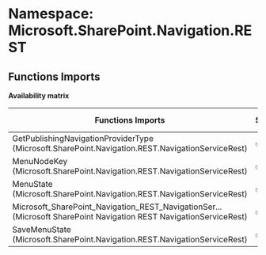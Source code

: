 # Namespace: Microsoft.SharePoint.Navigation.REST

## Functions Imports

**Availability matrix**

Functions Imports | SPO | SP 2019 | SP 2016 | SP 2013
----------|-----|---------|---------|--------
GetPublishingNavigationProviderType (Microsoft.SharePoint.Navigation.REST.NavigationServiceRest) | ✅ | ✅ | ❌ | ❌
MenuNodeKey (Microsoft.SharePoint.Navigation.REST.NavigationServiceRest) | ✅ | ✅ | ✅ | ✅
MenuState (Microsoft.SharePoint.Navigation.REST.NavigationServiceRest) | ✅ | ✅ | ✅ | ✅
<span title="Microsoft_SharePoint_Navigation_REST_NavigationServiceRest">Microsoft_SharePoint_Navigation_REST_NavigationSer...</span> (Microsoft SharePoint Navigation REST NavigationServiceRest) | ✅ | ✅ | ✅ | ✅
SaveMenuState (Microsoft.SharePoint.Navigation.REST.NavigationServiceRest) | ✅ | ✅ | ❌ | ❌
